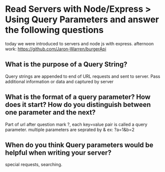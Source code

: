 # Read Servers with Node/Express > Using Query Parameters and answer the following questions

today we were introduced to servers and node js with express. afternoon work: https://github.com/Jaron-Warren/burgerApi

## What is the purpose of a Query String?

Query strings are appended to end of URL requests and sent to server. Pass additional information or data and captured by server

## What is the format of a query parameter? How does it start? How do you distinguish between one parameter and the next?

Part of url after question mark ?, each key=value pair is called a query parameter. multiple parameters are seprated by &
ex: ?a=1&b=2

## When do you think Query parameters would be helpful when writing your server?

special requests, searching.